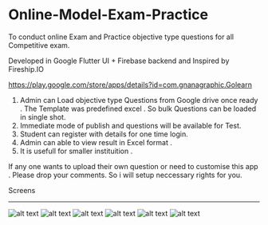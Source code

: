 # Online-Model-Exam-Practice
To conduct online Exam and Practice objective type questions for all Competitive exam.

Developed in Google Flutter UI + Firebase backend and Inspired by Fireship.IO

https://play.google.com/store/apps/details?id=com.gnanagraphic.Golearn

1. Admin can Load objective type Questions from Google drive once ready . The Template was predefined excel . So bulk Questions can be loaded in single shot.
2. Immediate mode of publish and questions will be available for Test.
3. Student can register with details for one time login.
4. Admin can able to view result in Excel format . 
5. It is usefull for smaller instituition . 

If any one wants to upload their own question or need to customise this app . Please drop your comments. 
So i will setup  neccessary rights for you.


Screens
*************
![alt text](https://github.com/SrinivasanMuthukannu/Flutter---Online-Model-Exam-Practice/blob/master/Screenshot_1596913630.png?raw=true)
![alt text](https://github.com/SrinivasanMuthukannu/Flutter---Online-Model-Exam-Practice/blob/master/Screenshot_1596296038.png?raw=true)
![alt text](https://github.com/SrinivasanMuthukannu/Flutter---Online-Model-Exam-Practice/blob/master/Screenshot_1596296067.png?raw=true)
![alt text](https://github.com/SrinivasanMuthukannu/Flutter---Online-Model-Exam-Practice/blob/master/Screenshot_1596296215.png?raw=true)
![alt text](https://github.com/SrinivasanMuthukannu/Flutter---Online-Model-Exam-Practice/blob/master/Screenshot_1596296311.png?raw=true)
![alt text](https://github.com/SrinivasanMuthukannu/Flutter---Online-Model-Exam-Practice/blob/master/Screenshot_1596296277.png?raw=true)







